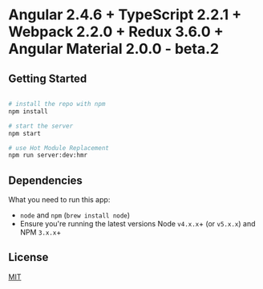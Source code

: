# Angular 2.4.6 + TypeScript 2.2.1 + Webpack 2.2.0 + Redux 3.6.0 + Angular Material 2.0.0 - beta.2

## Getting Started

```bash

# install the repo with npm
npm install

# start the server
npm start

# use Hot Module Replacement
npm run server:dev:hmr

```

## Dependencies
What you need to run this app:
* `node` and `npm` (`brew install node`)
* Ensure you're running the latest versions Node `v4.x.x`+ (or `v5.x.x`) and NPM `3.x.x`+


## License
 [MIT](/LICENSE)
